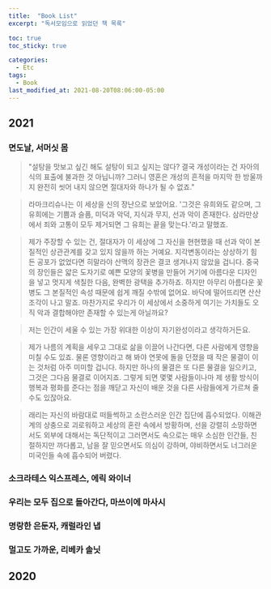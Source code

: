 ```yaml
---
title:  "Book List"
excerpt: "독서모임으로 읽었던 책 목록"

toc: true
toc_sticky: true

categories:
  - Etc
tags:
  - Book
last_modified_at: 2021-08-20T08:06:00-05:00
---
```

## 2021
### 면도날, 서머싯 몸
> "설탕을 맛보고 싶긴 해도 설탕이 되고 싶지는 않다? 결국 개성이라는 건 자아의식의 표출에 불과한 것 아닙니까? 그러니 영혼은 개성의 흔적을 마지막 한 방울까지 완전히 씻어 내지 않으면 절대자와 하나가 될 수 없죠."
  
> 라마크리슈나는 이 세상을 신의 장난으로 보았어요. '그것은 유희와도 같으며, 그 유희에는 기쁨과 슬픔, 미덕과 악덕, 지식과 무지, 선과 악이 존재한다. 삼라만상에서 죄와 고통이 모두 제거되면 그 유희는 끝을 맞는다.'라고 말했죠.
  
> 제가 주장할 수 있는 건, 절대자가 이 세상에 그 자신을 현현했을 때 선과 악이 본질적인 상관관계를 갖고 있지 않을까 하는 거예요. 지각변동이라는 상상하기 힘든 공포가 없었다면 히말라야 산맥의 장관은 결코 생겨나지 않았을 겁니다. 중국의 장인들은 얇은 도자기로 예쁜 모양의 꽃병을 만들어 거기에 아름다운 디자인을 넣고 멋지게 색칠한 다음, 완벽한 광택을 추가하죠. 하지만 아무리 아름다운 꽃병도 그 본질적인 속성 때문에 쉽게 깨질 수밖에 없어요. 바닥에 떨어뜨리면 산산조각이 나고 말죠. 마찬가지로 우리가 이 세상에서 소중하게 여기는 가치들도 오직 악과 결합해야만 존재할 수 있는게 아닐까요?
  
> 저는 인간이 세울 수 있는 가장 위대한 이상이 자기완성이라고 생각하거든요.
  
>  제가 나름의 계획을 세우고 그대로 삶을 이끌어 나간다면, 다른 사람에게 영향을 미칠 수도 있죠. 물론 영향이라고 해 봐야 연못에 돌을 던졌을 때 작은  물결이 이는 것처럼 아주 미미할 겁니다. 하지만 하나의 물결은 또 다른 물결을 일으키고, 그것은 그다음 물결로 이어지죠. 그렇게 되면 몇몇 사람들이나마 제 생활 방식이 행복과 평화를 준다는 점을 깨닫고 자신이 배운 것을 다른 사람들에게 가르쳐 줄 수도 있잖아요.

> 래리는 자신의 바람대로 떠들썩하고 소란스러운 인간 집단에 흡수되었다. 이해관계의 상충으로 괴로워하고 세상의 혼란 속에서 방황하며, 선을 강렬히 소망하면서도 외부에 대해서는 독단적이고 그러면서도 속으로는 매우 소심한 인간들, 친절하지만 까다롭고, 남을 잘 믿으면서도 의심이 강하며, 야비하면서도 너그러운 미국인들 속에 흡수되어 버렸다.

### 소크라테스 익스프레스, 에릭 와이너

### 우리는 모두 집으로 돌아간다, 마쓰이에 마사시

### 명랑한 은둔자, 캐럴라인 냅

### 멀고도 가까운, 리베카 솔닛


## 2020


